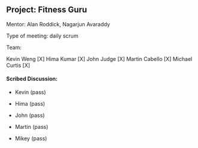 ## Project: Fitness Guru

Mentor: Alan Roddick, Nagarjun Avaraddy

Type of meeting: daily scrum

Team:

Kevin Weng [X]
Hima Kumar [X]
John Judge [X]
Martin Cabello [X]
Michael Curtis [X]

#### Scribed Discussion:

-   Kevin (pass)

-   Hima (pass)

-   John (pass)

-   Martin (pass)

-   Mikey (pass)
